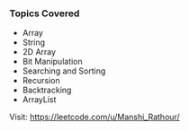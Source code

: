 <h3>Topics Covered</h3>

- Array
- String
- 2D Array
- Bit Manipulation
- Searching and Sorting
- Recursion
- Backtracking
- ArrayList


Visit: https://leetcode.com/u/Manshi_Rathour/ 
